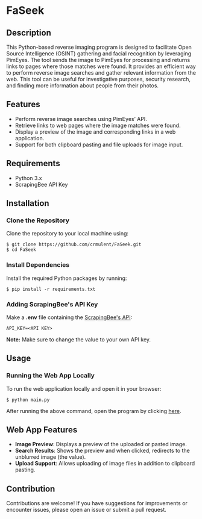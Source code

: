 # FaSeek

## Description
This Python-based reverse imaging program is designed to facilitate Open Source Intelligence (OSINT) gathering and facial recognition by leveraging PimEyes. The tool sends the image to PimEyes for processing and returns links to pages where those matches were found. It provides an efficient way to perform reverse image searches and gather relevant information from the web. This tool can be useful for investigative purposes, security research, and finding more information about people from their photos.

## Features
- Perform reverse image searches using PimEyes’ API.
- Retrieve links to web pages where the image matches were found.
- Display a preview of the image and corresponding links in a web application.
- Support for both clipboard pasting and file uploads for image input.

## Requirements
- Python 3.x
- ScrapingBee API Key

## Installation

### Clone the Repository
Clone the repository to your local machine using:
```
$ git clone https://github.com/crmulent/FaSeek.git
$ cd FaSeek
```

### Install Dependencies
Install the required Python packages by running:
```
$ pip install -r requirements.txt
```

### Adding ScrapingBee's API Key
Make a **.env** file containing the [ScrapingBee's API](https://www.scrapingbee.com/):
```
API_KEY=<API KEY>
```
**Note:** Make sure to change the value to your own API key.

## Usage

### Running the Web App Locally
To run the web application locally and open it in your browser:
```
$ python main.py
```
After running the above command, open the program by clicking [here](http://localhost:5000/).

## Web App Features
- **Image Preview**: Displays a preview of the uploaded or pasted image.
- **Search Results**: Shows the preview and when clicked, redirects to the unblurred image (the value).
- **Upload Support**: Allows uploading of image files in addition to clipboard pasting.

## Contribution
Contributions are welcome! If you have suggestions for improvements or encounter issues, please open an issue or submit a pull request. 
